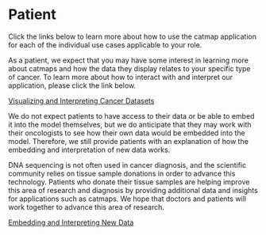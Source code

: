 # Patient
Click the links below to learn more about how to use the catmap application for each of the individual use cases applicable to your role. 

As a patient, we expect that you may have some interest in learning more about catmaps and how the data they display relates to your specific type of cancer. To learn more about how to interact with and interpret our application, please click the link below.

[Visualizing and Interpreting Cancer Datasets](use_cases/visualizing_and_interpreting_cancer_datasets.md) 

We do not expect patients to have access to their data or be able to embed it into the model themselves, but we do anticipate that they may work with their oncologists to see how their own data would be embedded into the model. Therefore, we still provide patients with an explanation of how the embedding and interpretation of new data works.

DNA sequencing is not often used in cancer diagnosis, and the scientific community relies on tissue sample donations in order to advance this technology. Patients who donate their tissue samples are helping improve this area of research and diagnosis by providing additional data and insights for applications such as catmaps. We hope that doctors and patients will work together to advance this area of research.

[Embedding and Interpreting New Data](use_cases/embedding_and_interpreting_new_data.md) 

